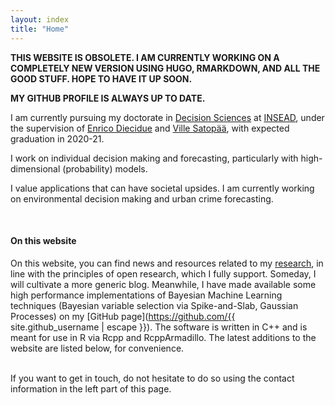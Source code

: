 ```yaml
---
layout: index
title: "Home"
---
```


**THIS WEBSITE IS OBSOLETE. I AM CURRENTLY WORKING ON A COMPLETELY NEW VERSION USING HUGO, RMARKDOWN, AND ALL THE GOOD STUFF. HOPE TO HAVE IT UP SOON.**

**MY GITHUB PROFILE IS ALWAYS UP TO DATE.**

<!-- **MY UPDATED VITA IS AVAILABLE [HERE](https://www.clsbe.lisboa.ucp.pt/person/nicolo-bertani?parent-page=247).** -->



I am currently pursuing my doctorate in [Decision Sciences](https://www.insead.edu/faculty-research/academic-areas/decision-sciences) at [INSEAD](https://www.insead.edu/), under the supervision of [Enrico Diecidue](https://faculty.insead.edu/enrico-diecidue/home) and [Ville Satopää](https://faculty.insead.edu/ville-satopaa/home), with expected graduation in 2020-21.

I work on individual decision making and forecasting, particularly with high-dimensional (probability) models.
<!-- uses data and the study of individual decision making to understand and try to alleviate societal problems. -->
<!-- My research encompasses both the decision and the data analysis facets that compose decision sciences. -->
I value applications that can have societal upsides.
I am currently working on environmental decision making and urban crime forecasting.
<!-- This work has required methodological developments, particularly in the domain of high dimensional modeling, and experimental methods. -->

<br>

#### On this website

On this website, you can find news and resources related to my [research](/research), in line with the principles of open research, which I fully support.
Someday, I will cultivate a more generic blog.
Meanwhile, I have made available some high performance implementations of Bayesian Machine Learning techniques (Bayesian variable selection via Spike-and-Slab, Gaussian Processes) on my [GitHub page](https://github.com/{{ site.github_username | escape }}).
The software is written in C++ and is meant for use in R via Rcpp and RcppArmadillo.
The latest additions to the website are listed below, for convenience.

<br>
If you want to get in touch, do not hesitate to do so using the contact information in the left part of this page.
<br>
